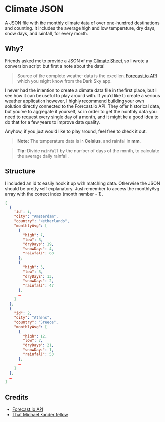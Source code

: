 # Climate JSON

A JSON file with the monthly climate data of over one-hundred destinations and counting. It includes the average high and low temperature, dry days, snow days, and rainfall, for every month.

## Why?

Friends asked me to provide a JSON of my [Climate Sheet](http://michaelxander.com/climate-data/), so I wrote a conversion script, but first a note about the data!

>Source of the complete weather data is the excellent [Forecast.io API](https://developer.forecast.io/) which you might know from the Dark Sky app. 

I never had the intention to create a climate data file in the first place, but I see how it can be useful to play around with. If you’d like to create a serious weather application however, I highly recommend building your own solution directly connected to the Forecast.io API. They offer historical data, but you’ve to aggregate it yourself, so in order to get the monthly data you need to request every single day of a month, and it might be a good idea to do that for a few years to improve data quality.

Anyhow, if you just would like to play around, feel free to check it out.

>**Note:** The temperature data is in **Celsius**, and rainfall in **mm**.

>**Tip:** Divide `rainfall` by the number of days of the month, to calculate the average daily rainfall.

## Structure

I included an id to easily hook it up with matching data. Otherwise the JSON should be pretty self explanatory. Just remember to access the monthlyAvg array with the correct index (month number - 1).

```json
[
  {
    "id": 1,
    "city": "Amsterdam",
    "country": "Netherlands",
    "monthlyAvg": [
      {
        "high": 7,
        "low": 3,
        "dryDays": 19,
        "snowDays": 4,
        "rainfall": 68
      },
      {
        "high": 6,
        "low": 3,
        "dryDays": 13,
        "snowDays": 2,
        "rainfall": 47
      },
      …
    ]
  },
  {
    "id": 2,
    "city": "Athens",
    "country": "Greece",
    "monthlyAvg": [
      {
        "high": 12,
        "low": 7,
        "dryDays": 21,
        "snowDays": 1,
        "rainfall": 53
      },
      …
    ]
  },
  …
]
```

## Credits

* [Forecast.io API](https://developer.forecast.io/)
* [That Michael Xander fellow](http://michaelxander.com)